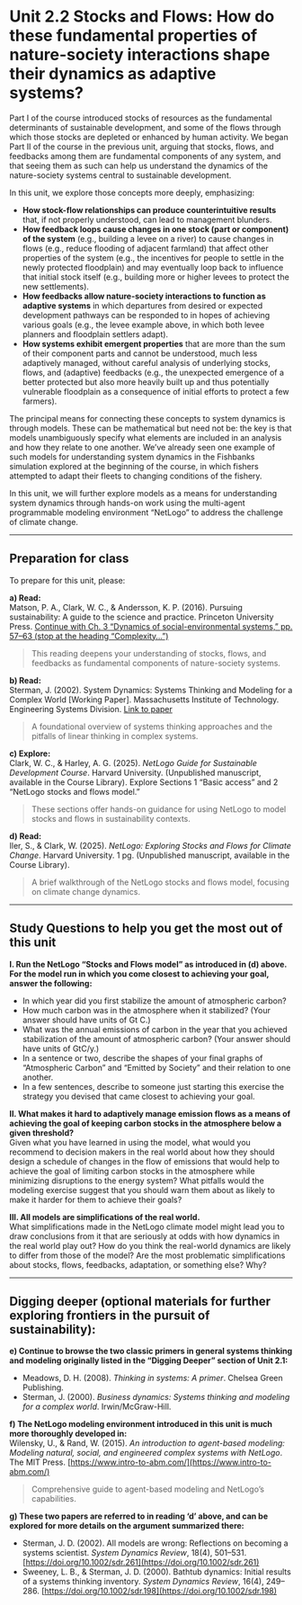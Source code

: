 # Unit 2.2 Stocks and Flows: How do these fundamental properties of nature-society interactions shape their dynamics as adaptive systems?

Part I of the course introduced stocks of resources as the fundamental determinants of sustainable development, and some of the flows through which those stocks are depleted or enhanced by human activity. We began Part II of the course in the previous unit, arguing that stocks, flows, and feedbacks among them are fundamental components of any system, and that seeing them as such can help us understand the dynamics of the nature-society systems central to sustainable development.

In this unit, we explore those concepts more deeply, emphasizing:

- **How stock-flow relationships can produce counterintuitive results** that, if not properly understood, can lead to management blunders.
- **How feedback loops cause changes in one stock (part or component) of the system** (e.g., building a levee on a river) to cause changes in flows (e.g., reduce flooding of adjacent farmland) that affect other properties of the system (e.g., the incentives for people to settle in the newly protected floodplain) and may eventually loop back to influence that initial stock itself (e.g., building more or higher levees to protect the new settlements).
- **How feedbacks allow nature-society interactions to function as adaptive systems** in which departures from desired or expected development pathways can be responded to in hopes of achieving various goals (e.g., the levee example above, in which both levee planners and floodplain settlers adapt).
- **How systems exhibit emergent properties** that are more than the sum of their component parts and cannot be understood, much less adaptively managed, without careful analysis of underlying stocks, flows, and (adaptive) feedbacks (e.g., the unexpected emergence of a better protected but also more heavily built up and thus potentially vulnerable floodplain as a consequence of initial efforts to protect a few farmers).

The principal means for connecting these concepts to system dynamics is through models. These can be mathematical but need not be: the key is that models unambiguously specify what elements are included in an analysis and how they relate to one another. We’ve already seen one example of such models for understanding system dynamics in the Fishbanks simulation explored at the beginning of the course, in which fishers attempted to adapt their fleets to changing conditions of the fishery.

In this unit, we will further explore models as a means for understanding system dynamics through hands-on work using the multi-agent programmable modeling environment “NetLogo” to address the challenge of climate change.

---

## Preparation for class

To prepare for this unit, please:

**a) Read:**  
Matson, P. A., Clark, W. C., & Andersson, K. P. (2016). Pursuing sustainability: A guide to the science and practice. Princeton University Press. [Continue with Ch. 3 “Dynamics of social-environmental systems,” pp. 57–63 (stop at the heading “Complexity…”)](https://pursuing-sustainability.stanford.edu/)  
> This reading deepens your understanding of stocks, flows, and feedbacks as fundamental components of nature-society systems.

**b) Read:**  
Sterman, J. (2002). System Dynamics: Systems Thinking and Modeling for a Complex World [Working Paper]. Massachusetts Institute of Technology. Engineering Systems Division. [Link to paper](https://dspace.mit.edu/handle/1721.1/102741)  
> A foundational overview of systems thinking approaches and the pitfalls of linear thinking in complex systems.

**c) Explore:**  
Clark, W. C., & Harley, A. G. (2025). *NetLogo Guide for Sustainable Development Course*. Harvard University. (Unpublished manuscript, available in the Course Library). Explore Sections 1 “Basic access” and 2 “NetLogo stocks and flows model.”  
> These sections offer hands-on guidance for using NetLogo to model stocks and flows in sustainability contexts.

**d) Read:**  
Iler, S., & Clark, W. (2025). *NetLogo: Exploring Stocks and Flows for Climate Change*. Harvard University. 1 pg. (Unpublished manuscript, available in the Course Library).  
> A brief walkthrough of the NetLogo stocks and flows model, focusing on climate change dynamics.

---

## Study Questions to help you get the most out of this unit

**I. Run the NetLogo “Stocks and Flows model” as introduced in (d) above. For the model run in which you come closest to achieving your goal, answer the following:**

- In which year did you first stabilize the amount of atmospheric carbon?
- How much carbon was in the atmosphere when it stabilized? (Your answer should have units of Gt C.)
- What was the annual emissions of carbon in the year that you achieved stabilization of the amount of atmospheric carbon? (Your answer should have units of GtC/y.)
- In a sentence or two, describe the shapes of your final graphs of “Atmospheric Carbon” and “Emitted by Society” and their relation to one another.
- In a few sentences, describe to someone just starting this exercise the strategy you devised that came closest to achieving your goal.

**II. What makes it hard to adaptively manage emission flows as a means of achieving the goal of keeping carbon stocks in the atmosphere below a given threshold?**  
Given what you have learned in using the model, what would you recommend to decision makers in the real world about how they should design a schedule of changes in the flow of emissions that would help to achieve the goal of limiting carbon stocks in the atmosphere while minimizing disruptions to the energy system? What pitfalls would the modeling exercise suggest that you should warn them about as likely to make it harder for them to achieve their goals?

**III. All models are simplifications of the real world.**  
What simplifications made in the NetLogo climate model might lead you to draw conclusions from it that are seriously at odds with how dynamics in the real world play out? How do you think the real-world dynamics are likely to differ from those of the model? Are the most problematic simplifications about stocks, flows, feedbacks, adaptation, or something else? Why?

---

## Digging deeper (optional materials for further exploring frontiers in the pursuit of sustainability):

**e) Continue to browse the two classic primers in general systems thinking and modeling originally listed in the “Digging Deeper” section of Unit 2.1:**  
- Meadows, D. H. (2008). *Thinking in systems: A primer*. Chelsea Green Publishing.  
- Sterman, J. (2000). *Business dynamics: Systems thinking and modeling for a complex world*. Irwin/McGraw-Hill.

**f) The NetLogo modeling environment introduced in this unit is much more thoroughly developed in:**  
Wilensky, U., & Rand, W. (2015). *An introduction to agent-based modeling: Modeling natural, social, and engineered complex systems with NetLogo*. The MIT Press. [https://www.intro-to-abm.com/](https://www.intro-to-abm.com/)  
> Comprehensive guide to agent-based modeling and NetLogo’s capabilities.

**g) These two papers are referred to in reading ‘d’ above, and can be explored for more details on the argument summarized there:**  
- Sterman, J. D. (2002). All models are wrong: Reflections on becoming a systems scientist. *System Dynamics Review*, 18(4), 501–531. [https://doi.org/10.1002/sdr.261](https://doi.org/10.1002/sdr.261)  
- Sweeney, L. B., & Sterman, J. D. (2000). Bathtub dynamics: Initial results of a systems thinking inventory. *System Dynamics Review*, 16(4), 249–286. [https://doi.org/10.1002/sdr.198](https://doi.org/10.1002/sdr.198)